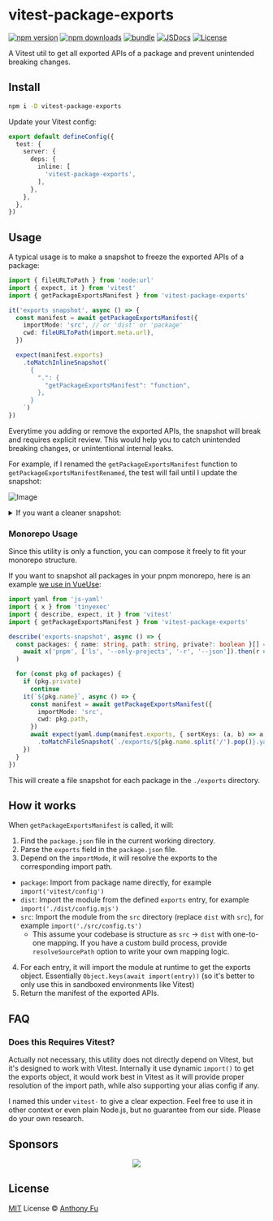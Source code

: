 # vitest-package-exports

[![npm version][npm-version-src]][npm-version-href]
[![npm downloads][npm-downloads-src]][npm-downloads-href]
[![bundle][bundle-src]][bundle-href]
[![JSDocs][jsdocs-src]][jsdocs-href]
[![License][license-src]][license-href]

A Vitest util to get all exported APIs of a package and prevent unintended breaking changes.

## Install

```bash
npm i -D vitest-package-exports
```

Update your Vitest config:

```ts
export default defineConfig({
  test: {
    server: {
      deps: {
        inline: [
          'vitest-package-exports',
        ],
      },
    },
  },
})
```

## Usage

A typical usage is to make a snapshot to freeze the exported APIs of a package:

```ts
import { fileURLToPath } from 'node:url'
import { expect, it } from 'vitest'
import { getPackageExportsManifest } from 'vitest-package-exports'

it('exports snapshot', async () => {
  const manifest = await getPackageExportsManifest({
    importMode: 'src', // or 'dist' or 'package'
    cwd: fileURLToPath(import.meta.url),
  })

  expect(manifest.exports)
    .toMatchInlineSnapshot(`
      {
        ".": {
          "getPackageExportsManifest": "function",
        },
      }
    `)
})
```

Everytime you adding or remove the exported APIs, the snapshot will break and requires explicit review. This would help you to catch unintended breaking changes, or unintentional internal leaks.

For example, if I renamed the `getPackageExportsManifest` function to `getPackageExportsManifestRenamed`, the test will fail until I update the snapshot:

![Image](https://github.com/user-attachments/assets/c1d14e7f-e3c3-48f5-ad3e-8d35884b26d0)

<details>
<summary>If you want a cleaner snapshot:</summary>

You can use `js-yaml` to format the object:

```ts
import { fileURLToPath } from 'node:url'
import yaml from 'js-yaml' // <---
import { expect, it } from 'vitest'
import { getPackageExportsManifest } from 'vitest-package-exports'

it('exports snapshot', async () => {
  const manifest = await getPackageExportsManifest({
    importMode: 'src',
    cwd: fileURLToPath(import.meta.url),
  })

  expect(yaml.dump(manifest.exports)) // <---
    .toMatchInlineSnapshot(`
      .:
        getPackageExportsManifest: function
    `)
})
```

</details>

### Monorepo Usage

Since this utility is only a function, you can compose it freely to fit your monorepo structure.

If you want to snapshot all packages in your pnpm monorepo, here is an example [we use in VueUse](https://github.com/vueuse/vueuse/commit/5bf4f3cb181717ba5db0d0f7996e887c35d99fce):

```ts
import yaml from 'js-yaml'
import { x } from 'tinyexec'
import { describe, expect, it } from 'vitest'
import { getPackageExportsManifest } from 'vitest-package-exports'

describe('exports-snapshot', async () => {
  const packages: { name: string, path: string, private?: boolean }[] = JSON.parse(
    await x('pnpm', ['ls', '--only-projects', '-r', '--json']).then(r => r.stdout),
  )

  for (const pkg of packages) {
    if (pkg.private)
      continue
    it(`${pkg.name}`, async () => {
      const manifest = await getPackageExportsManifest({
        importMode: 'src',
        cwd: pkg.path,
      })
      await expect(yaml.dump(manifest.exports, { sortKeys: (a, b) => a.localeCompare(b) }))
        .toMatchFileSnapshot(`./exports/${pkg.name.split('/').pop()}.yaml`)
    })
  }
})
```

This will create a file snapshot for each package in the `./exports` directory.

## How it works

When `getPackageExportsManifest` is called, it will:

1. Find the `package.json` file in the current working directory.
2. Parse the `exports` field in the `package.json` file.
3. Depend on the `importMode`, it will resolve the exports to the corresponding import path.
  - `package`: Import from package name directly, for example `import('vitest/config')`
  - `dist`: Import the module from the defined `exports` entry, for example `import('./dist/config.mjs')`
  - `src`: Import the module from the `src` directory (replace `dist` with `src`), for example `import('./src/config.ts')`
    - This assume your codebase is structure as `src` -> `dist` with one-to-one mapping. If you have a custom build process, provide `resolveSourcePath` option to write your own mapping logic.
4. For each entry, it will import the module at runtime to get the exports object. Essentially `Object.keys(await import(entry))` (so it's better to only use this in sandboxed environments like Vitest)
5. Return the manifest of the exported APIs.

## FAQ

### Does this Requires Vitest?

Actually not necessary, this utility does not directly depend on Vitest, but it's designed to work with Vitest. Internally it use dynamic `import()` to get the exports object, it would work best in Vitest as it will provide proper resolution of the import path, while also supporting your alias config if any.

I named this under `vitest-` to give a clear expection. Feel free to use it in other context or even plain Node.js, but no guarantee from our side. Please do your own research.

## Sponsors

<p align="center">
  <a href="https://cdn.jsdelivr.net/gh/antfu/static/sponsors.svg">
    <img src='https://cdn.jsdelivr.net/gh/antfu/static/sponsors.svg'/>
  </a>
</p>

## License

[MIT](./LICENSE) License © [Anthony Fu](https://github.com/antfu)

<!-- Badges -->

[npm-version-src]: https://img.shields.io/npm/v/vitest-package-exports?style=flat&colorA=080f12&colorB=1fa669
[npm-version-href]: https://npmjs.com/package/vitest-package-exports
[npm-downloads-src]: https://img.shields.io/npm/dm/vitest-package-exports?style=flat&colorA=080f12&colorB=1fa669
[npm-downloads-href]: https://npmjs.com/package/vitest-package-exports
[bundle-src]: https://img.shields.io/bundlephobia/minzip/vitest-package-exports?style=flat&colorA=080f12&colorB=1fa669&label=minzip
[bundle-href]: https://bundlephobia.com/result?p=vitest-package-exports
[license-src]: https://img.shields.io/github/license/antfu/vitest-package-exports.svg?style=flat&colorA=080f12&colorB=1fa669
[license-href]: https://github.com/antfu/vitest-package-exports/blob/main/LICENSE
[jsdocs-src]: https://img.shields.io/badge/jsdocs-reference-080f12?style=flat&colorA=080f12&colorB=1fa669
[jsdocs-href]: https://www.jsdocs.io/package/vitest-package-exports

